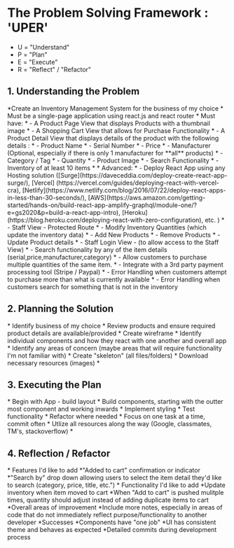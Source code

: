<h1>The Problem Solving Framework : 'UPER'</h1>

* U = "Understand"
* P = "Plan"
* E = "Execute"
* R = "Reflect" / "Refactor"

<h2>1. Understanding the Problem</h2>
*Create an Inventory Management System for the business of my choice
*   Must be a single-page application using react.js and react router
*   Must have:
*     - A Product Page View that displays Products with a thumbnail image
*     - A Shopping Cart View that allows for Purchase Functionality
*     - A Product Detail View that displays details of the product with the following details : 
*       - Product Name
*       - Serial Number
*       - Price
*       - Manufacturer (Optional, especially if there is only 1 manufacturer for **all** products)
*       - Category / Tag
*       - Quantity
*       - Product Image
*       - Search Functionality
*       - Inventory of at least 10 items  
*
*   Advanced:
*       - Deploy React App using any Hosting solution ([Surge](https://daveceddia.com/deploy-create-react-app-surge/), [Vercel] (https://vercel.com/guides/deploying-react-with-vercel-cra), [Netlify](https://www.netlify.com/blog/2016/07/22/deploy-react-apps-in-less-than-30-seconds/), [AWS](https://aws.amazon.com/getting-started/hands-on/build-react-app-amplify-graphql/module-one/?e=gs2020&p=build-a-react-app-intro), [Heroku](https://blog.heroku.com/deploying-react-with-zero-configuration), etc. )
*       - Staff View - Protected Route
*           - Modify Inventory Quantities (which update the inventory data)
*           - Add New Products
*           - Remove Products
*           - Update Product details
*       - Staff Login View - (to allow access to the Staff View)
*       - Search functionality by any of the item details (serial,price,manufacturer,category)
*       - Allow customers to purchase multiple quantities of the same item.
*       - Integrate with a 3rd party payment processing tool (Stripe / Paypal)
*       - Error Handling when customers attempt to purchase more than what is currently available
*       - Error Handling when customers search for something that is not in the inventory
<h2>
    2. Planning the Solution
</h2>
*   Identify business of my choice
*   Review products and ensure required product details are available/provided
*   Create wireframe
*   Identify individual components and how they react with one another and overall app
*   Identify any areas of concern (maybe areas that will require functionality I'm not familiar with)
*   Create "skeleton" (all files/folders)
*   Download necessary resources (images)
*   
<h2>
    3. Executing the Plan
</h2>
*   Begin with App - build layout
*   Build components, starting with the outter most component and working inwards
*   Implement styling
*   Test functionality
*   Refactor where needed
*   Focus on one task at a time, commit often
*   Utlize all resources along the way (Google, classmates, TM's, stackoverflow)
*
<h2>
    4. Reflection / Refactor
</h2>
* Features I'd like to add
    *"Added to cart" confirmation or indicator
    *"Search by" drop down allowing users to select the item detail they'd like to search (category, price, title, etc.")
* Functionality I'd like to add
    *Update inventory when item moved to cart
    *When "Add to cart" is pushed mulitple times, quantity should adjust instead of adding duplicate items to cart
*Overall areas of improvement
    *Include more notes, especially in areas of code that do not immediately reflect purpose/functionality to another developer
*Successes
    *Components have "one job"
    *UI has consistent theme and behaves as expected
    *Detailed commits during development process
